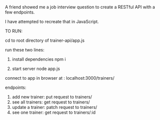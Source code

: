 A friend showed me a job interview question to create a RESTful API with a few endpoints.

I have attempted to recreate that in JavaScript.

TO RUN:

cd to root directory of trainer-api/app.js

run these two lines:

1. install dependencies
npm i

2. start server
node app.js

connect to app in browser at : localhost:3000/trainers/

endpoints:
1. add new trainer: put request to trainers/
2. see all trainers: get request to trainers/
3. update a trainer: patch request to trainers/
4. see one trainer: get request to trainers/:id
